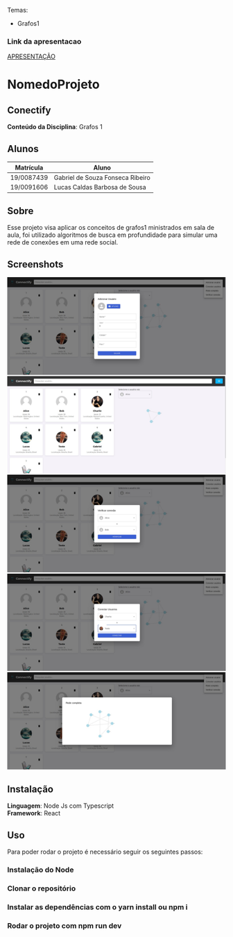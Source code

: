 
Temas:
 - Grafos1


### Link da apresentacao

[APRESENTAÇÃO](https://youtu.be/DfWHuP8Hof8)


# NomedoProjeto
## Conectify

**Conteúdo da Disciplina**: Grafos 1<br>

## Alunos
|Matrícula | Aluno |
| -- | -- |
| 19/0087439  |  Gabriel de Souza Fonseca Ribeiro |
| 19/0091606 |  Lucas Caldas Barbosa de Sousa |

## Sobre 
Esse projeto visa aplicar os conceitos de grafos1 ministrados em sala de aula, foi utilizado algoritmos de busca em profundidade para simular uma rede de conexões em uma rede social. 

## Screenshots
![Screenshot 1](/rede-social/public/WhatsApp%20Image%202024-11-11%20at%2022.47.10.jpeg)
![Screenshot 2](/rede-social/public/WhatsApp%20Image%202024-11-11%20at%2022.47.09.jpeg)
![Screenshot 3](/rede-social/public/WhatsApp%20Image%202024-11-11%20at%2022.47.09%20(3).jpeg)
![Screenshot 4](/rede-social/public/WhatsApp%20Image%202024-11-11%20at%2022.47.09%20(2).jpeg)
![Screenshot 5](/rede-social/public/WhatsApp%20Image%202024-11-11%20at%2022.47.09%20(1).jpeg)




## Instalação 
**Linguagem**: Node Js com Typescript<br>
**Framework**: React<br>


## Uso 
Para poder rodar o projeto é necessário seguir os seguintes passos:
### Instalação do Node
### Clonar o repositório
### Instalar as dependências com o yarn install ou npm i
### Rodar o projeto com npm run dev 



